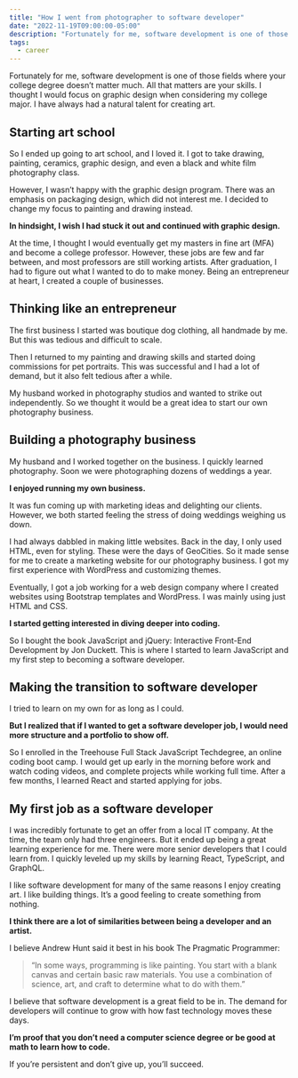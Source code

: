 ```yaml
---
title: "How I went from photographer to software developer"
date: "2022-11-19T09:00:00-05:00"
description: "Fortunately for me, software development is one of those fields where your college degree doesn’t matter much. All that matters are your skills. I thought I would focus on graphic design when considering my college major. I have always had a natural talent for creating art."
tags:
  - career
---
```


Fortunately for me, software development is one of those fields where your college degree doesn’t matter much. All that matters are your skills. I thought I would focus on graphic design when considering my college major. I have always had a natural talent for creating art.

## Starting art school

So I ended up going to art school, and I loved it. I got to take drawing, painting, ceramics, graphic design, and even a black and white film photography class.

However, I wasn’t happy with the graphic design program. There was an emphasis on packaging design, which did not interest me. I decided to change my focus to painting and drawing instead.

**In hindsight, I wish I had stuck it out and continued with graphic design.**

At the time, I thought I would eventually get my masters in fine art (MFA) and become a college professor. However, these jobs are few and far between, and most professors are still working artists. After graduation, I had to figure out what I wanted to do to make money. Being an entrepreneur at heart, I created a couple of businesses.

## Thinking like an entrepreneur

The first business I started was boutique dog clothing, all handmade by me. But this was tedious and difficult to scale.

Then I returned to my painting and drawing skills and started doing commissions for pet portraits. This was successful and I had a lot of demand, but it also felt tedious after a while.

My husband worked in photography studios and wanted to strike out independently. So we thought it would be a great idea to start our own photography business.

## Building a photography business

My husband and I worked together on the business. I quickly learned photography. Soon we were photographing dozens of weddings a year.

**I enjoyed running my own business.**

It was fun coming up with marketing ideas and delighting our clients. However, we both started feeling the stress of doing weddings weighing us down.

I had always dabbled in making little websites. Back in the day, I only used HTML, even for styling. These were the days of GeoCities. So it made sense for me to create a marketing website for our photography business. I got my first experience with WordPress and customizing themes.

Eventually, I got a job working for a web design company where I created websites using Bootstrap templates and WordPress. I was mainly using just HTML and CSS.

**I started getting interested in diving deeper into coding.**

So I bought the book JavaScript and jQuery: Interactive Front-End Development by Jon Duckett. This is where I started to learn JavaScript and my first step to becoming a software developer.

## Making the transition to software developer

I tried to learn on my own for as long as I could.

**But I realized that if I wanted to get a software developer job, I would need more structure and a portfolio to show off.**

So I enrolled in the Treehouse Full Stack JavaScript Techdegree, an online coding boot camp. I would get up early in the morning before work and watch coding videos, and complete projects while working full time. After a few months, I learned React and started applying for jobs.

## My first job as a software developer

I was incredibly fortunate to get an offer from a local IT company. At the time, the team only had three engineers. But it ended up being a great learning experience for me. There were more senior developers that I could learn from. I quickly leveled up my skills by learning React, TypeScript, and GraphQL.

I like software development for many of the same reasons I enjoy creating art. I like building things. It’s a good feeling to create something from nothing.

**I think there are a lot of similarities between being a developer and an artist.**

I believe Andrew Hunt said it best in his book The Pragmatic Programmer:

> “In some ways, programming is like painting. You start with a blank canvas and certain basic raw materials. You use a combination of science, art, and craft to determine what to do with them.”

I believe that software development is a great field to be in. The demand for developers will continue to grow with how fast technology moves these days.

**I’m proof that you don’t need a computer science degree or be good at math to learn how to code.**

If you’re persistent and don’t give up, you’ll succeed.
